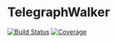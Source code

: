# TelegraphWalker

[![Build Status](https://github.com/fieldofnodes/TelegraphWalker.jl/workflows/CI/badge.svg)](https://github.com/fieldofnodes/TelegraphWalker.jl/actions)
[![Coverage](https://codecov.io/gh/fieldofnodes/TelegraphWalker.jl/branch/master/graph/badge.svg)](https://codecov.io/gh/fieldofnodes/TelegraphWalker.jl)
